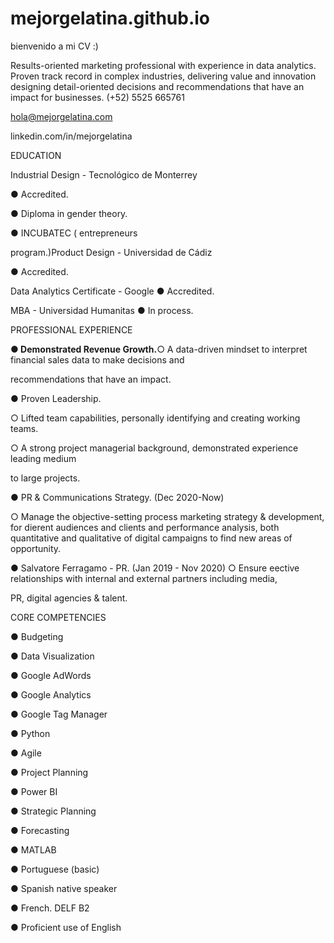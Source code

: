 # mejorgelatina.github.io
bienvenido a mi CV :)  

Results-oriented marketing professional with experience in data analytics. Proven track record in complex industries, delivering value and innovation designing detail-oriented decisions and recommendations that have an impact for businesses.
(+52) 5525 665761 <p>
    <a href="mailto:hola@mejorgelatina.com">hola@mejorgelatina.com</a>
</p> linkedin.com/in/mejorgelatina

EDUCATION

Industrial Design - Tecnológico de Monterrey

● Accredited.

● Diploma in gender theory.

● INCUBATEC ( entrepreneurs

program.)Product Design - Universidad de Cádiz

● Accredited.

Data Analytics Certificate - Google ● Accredited.

MBA - Universidad Humanitas ● In process.

PROFESSIONAL EXPERIENCE

**● Demonstrated Revenue Growth.**○ A data-driven mindset to interpret financial sales data to make decisions and

recommendations that have an impact.

● Proven Leadership.

○ Lifted team capabilities, personally identifying and creating working teams.

○ A strong project managerial background, demonstrated experience leading medium

to large projects.

● PR & Communications Strategy. (Dec 2020-Now)

○ Manage the objective-setting process marketing strategy & development, for dierent audiences and clients and performance analysis, both quantitative and qualitative of digital campaigns to find new areas of opportunity.

● Salvatore Ferragamo - PR. (Jan 2019 - Nov 2020) ○ Ensure eective relationships with internal and external partners including media,

PR, digital agencies & talent.

CORE COMPETENCIES

● Budgeting

● Data Visualization

● Google AdWords

● Google Analytics

● Google Tag Manager

● Python

● Agile

● Project Planning

● Power BI

● Strategic Planning

● Forecasting

● MATLAB

● Portuguese (basic)

● Spanish native speaker

● French. DELF B2

● Proficient use of English
